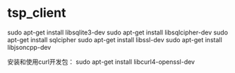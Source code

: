 # tsp_client
sudo apt-get install libsqlite3-dev
sudo apt-get install libsqlcipher-dev
sudo apt-get install sqlcipher
sudo apt-get install libssl-dev
sudo apt-get install libjsoncpp-dev 

安装和使用curl开发包：
sudo apt-get install libcurl4-openssl-dev